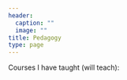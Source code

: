 ```yaml
---
header:
  caption: ""
  image: ""
title: Pedagogy
type: page
---
```


Courses I have taught (will teach):
